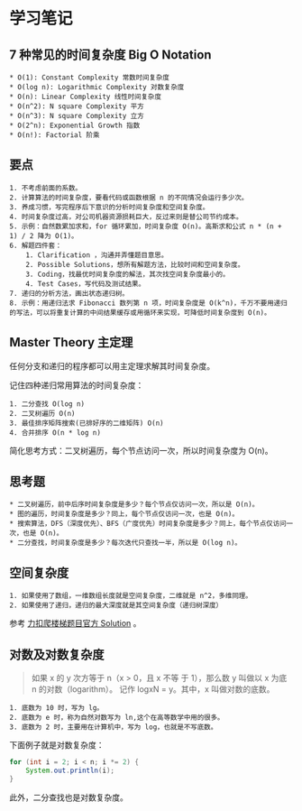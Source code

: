 # 学习笔记

## 7 种常见的时间复杂度 Big O Notation
	* O(1): Constant Complexity 常数时间复杂度
	* O(log n): Logarithmic Complexity 对数复杂度
	* O(n): Linear Complexity 线性时间复杂度
	* O(n^2): N square Complexity 平方
	* O(n^3): N square Complexity 立方
	* O(2^n): Exponential Growth 指数
	* O(n!): Factorial 阶乘 

## 要点
    1. 不考虑前面的系数。
    2. 计算算法的时间复杂度，要看代码或函数根据 n 的不同情况会运行多少次。
    3. 养成习惯，写完程序后下意识的分析时间复杂度和空间复杂度。
    4. 时间复杂度过高，对公司机器资源损耗巨大，反过来则是替公司节约成本。
    5. 示例：自然数累加求和，for 循环累加，时间复杂度 O(n)。高斯求和公式 n * (n + 1) / 2 降为 O(1)。
    6. 解题四件套：
        1. Clarification ，沟通并弄懂题目意思。
        2. Possible Solutions，想所有解题方法，比较时间和空间复杂度。
        3. Coding，找最优时间复杂度的解法，其次找空间复杂度最小的。
        4. Test Cases，写代码及测试结果。
    7. 递归的分析方法，画出状态递归树。
    8. 示例：用递归法求 Fibonacci 数列第 n 项，时间复杂度是 O(k^n)，千万不要用递归的写法，可以将重复计算的中间结果缓存或用循环来实现，可降低时间复杂度到 O(n)。

## Master Theory 主定理
任何分支和递归的程序都可以用主定理求解其时间复杂度。

记住四种递归常用算法的时间复杂度：

    1. 二分查找 O(log n)
    2. 二叉树遍历 O(n)
    3. 最佳排序矩阵搜索(已排好序的二维矩阵) O(n)
    4. 合并排序 O(n * log n)

简化思考方式：二叉树遍历，每个节点访问一次，所以时间复杂度为 O(n)。


## 思考题
    * 二叉树遍历，前中后序时间复杂度是多少？每个节点仅访问一次，所以是 O(n)。
    * 图的遍历，时间复杂度是多少？同上，每个节点仅访问一次，也是 O(n)。
    * 搜索算法，DFS（深度优先）、BFS（广度优先）时间复杂度是多少？同上，每个节点仅访问一次，也是 O(n)。
    * 二分查找，时间复杂度是多少？每次迭代只查找一半，所以是 O(log n)。


## 空间复杂度
    1. 如果使用了数组，一维数组长度就是空间复杂度，二维就是 n^2，多维同理。
    2. 如果使用了递归，递归的最大深度就是其空间复杂度（递归树深度）
    
   参考 [力扣爬楼梯题目官方 Solution](https://leetcode-cn.com/problems/climbing-stairs/solution/pa-lou-ti-by-leetcode/)  。


## 对数及对数复杂度
> 如果 x 的 y 次方等于 n（x > 0，且 x 不等 于 1），那么数 y 叫做以 x 为底 n 的对数（logarithm）。 记作 logxN = y。其中，x 叫做对数的底数。

    1. 底数为 10 时，写为 lg。
    2. 底数为 e 时，称为自然对数写为 ln,这个在高等数学中用的很多。
    3. 底数为 2 时，主要用在计算机中，写为 log，也就是不写底数。

下面例子就是对数复杂度：
```java
for (int i = 2; i < n; i *= 2) {
    System.out.println(i);
}
```

此外，二分查找也是对数复杂度。
